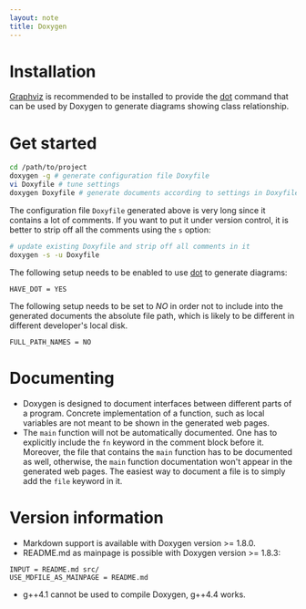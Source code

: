 ```yaml
---
layout: note
title: Doxygen
---
```


# Installation

[Graphviz][] is recommended to be installed to provide the [dot][] command that can be used by Doxygen to generate diagrams showing class relationship.

# Get started

~~~sh
cd /path/to/project
doxygen -g # generate configuration file Doxyfile
vi Doxyfile # tune settings
doxygen Doxyfile # generate documents according to settings in Doxyfile
~~~

The configuration file `Doxyfile` generated above is very long since it contains a lot of comments. If you want to put it under version control, it is better to strip off all the comments using the `s` option:

~~~sh
# update existing Doxyfile and strip off all comments in it
doxygen -s -u Doxyfile
~~~

The following setup needs to be enabled to use [dot][] to generate diagrams:

~~~
HAVE_DOT = YES
~~~

The following setup needs to be set to *NO* in order not to include into the generated documents the absolute file path, which is likely to be different in different developer's local disk.

~~~
FULL_PATH_NAMES = NO
~~~

# Documenting

- Doxygen is designed to document interfaces between different parts of a program. Concrete implementation of a function, such as local variables are not meant to be shown in the generated web pages.
- The `main` function will not be automatically documented. One has to explicitly include the `fn` keyword in the comment block before it. Moreover, the file that contains the `main` function has to be documented as well, otherwise, the `main` function documentation won't appear in the generated web pages. The easiest way to document a file is to simply add the `file` keyword in it.

# Version information
- Markdown support is available with Doxygen version >= 1.8.0.
- README.md as mainpage is possible with Doxygen version >= 1.8.3:

~~~
INPUT = README.md src/
USE_MDFILE_AS_MAINPAGE = README.md
~~~

- g++4.1 cannot be used to compile Doxygen, g++4.4 works.

[Graphviz]: http://www.graphviz.org 
[dot]: http://www.graphviz.org/pdf/dotguide.pdf
